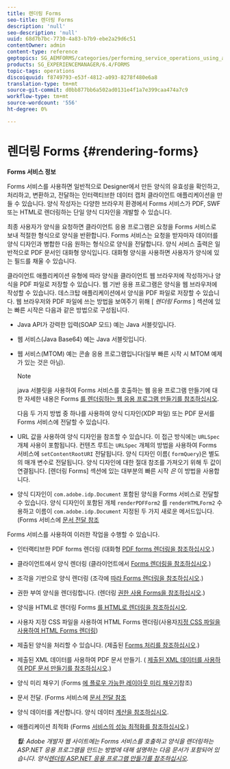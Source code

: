 ```yaml
---
title: 렌더링 Forms
seo-title: 렌더링 Forms
description: 'null'
seo-description: 'null'
uuid: 68d7b7bc-7730-4a83-b7b9-ebe2a29d6c51
contentOwner: admin
content-type: reference
geptopics: SG_AEMFORMS/categories/performing_service_operations_using_apis
products: SG_EXPERIENCEMANAGER/6.4/FORMS
topic-tags: operations
discoiquuid: f8749793-e53f-4812-a093-8278f480e6a8
translation-type: tm+mt
source-git-commit: d0bb877bb6a502ad0131e4f1a7e399caa474a7c9
workflow-type: tm+mt
source-wordcount: '556'
ht-degree: 0%

---
```



# 렌더링 Forms {#rendering-forms}

**Forms 서비스 정보**

Forms 서비스를 사용하면 일반적으로 Designer에서 만든 양식의 유효성을 확인하고, 처리하고, 변환하고, 전달하는 인터랙티브한 데이터 캡처 클라이언트 애플리케이션을 만들 수 있습니다. 양식 작성자는 다양한 브라우저 환경에서 Forms 서비스가 PDF, SWF 또는 HTML로 렌더링하는 단일 양식 디자인을 개발할 수 있습니다.

최종 사용자가 양식을 요청하면 클라이언트 응용 프로그램은 요청을 Forms 서비스로 보내 적절한 형식으로 양식을 반환합니다. Forms 서비스는 요청을 받자마자 데이터를 양식 디자인과 병합한 다음 원하는 형식으로 양식을 전달합니다. 양식 서비스 출력은 일반적으로 PDF 문서인 대화형 양식입니다. 대화형 양식을 사용하면 사용자가 양식에 있는 필드를 채울 수 있습니다.

클라이언트 애플리케이션 유형에 따라 양식을 클라이언트 웹 브라우저에 작성하거나 양식을 PDF 파일로 저장할 수 있습니다. 웹 기반 응용 프로그램은 양식을 웹 브라우저에 작성할 수 있습니다. 데스크탑 애플리케이션에서 양식을 PDF 파일로 저장할 수 있습니다. 웹 브라우저와 PDF 파일에 쓰는 방법을 보여주기 위해 [ *렌더링 Forms* ] 섹션에 있는 빠른 시작은 다음과 같은 방법으로 구성됩니다.

* Java API가 강력한 입력(SOAP 모드) 예는 Java 서블릿입니다.
* 웹 서비스(Java Base64) 예는 Java 서블릿입니다.
* 웹 서비스(MTOM) 예는 콘솔 응용 프로그램입니다(일부 빠른 시작 시 MTOM 예제가 있는 것은 아님).

   >[!NOTE]
   >
   >java 서블릿을 사용하여 Forms 서비스를 호출하는 웹 응용 프로그램 만들기에 대한 자세한 내용은 Forms [를 렌더링하는 웹 응용 프로그램 만들기를 참조하십시오](/help/forms/developing/creating-web-applications-renders-forms.md).

   다음 두 가지 방법 중 하나를 사용하여 양식 디자인(XDP 파일) 또는 PDF 문서를 Forms 서비스에 전달할 수 있습니다.

* URL 값을 사용하여 양식 디자인을 참조할 수 있습니다. 이 접근 방식에는 `URLSpec` 개체 사용이 포함됩니다. 컨텐츠 루트는 `URLSpec` 개체의 방법을 사용하여 Forms 서비스에 `setContentRootURI` 전달됩니다. 양식 디자인 이름( `formQuery`)은 별도의 매개 변수로 전달됩니다. 양식 디자인에 대한 절대 참조를 가져오기 위해 두 값이 연결됩니다. [렌더링 Forms] 섹션에 있는 대부분의 빠른 시작 *은* 이 방법을 사용합니다.
* 양식 디자인이 `com.adobe.idp.Document` 포함된 양식을 Forms 서비스로 전달할 수 있습니다. 양식 디자인이 포함된 개체 `renderPDFForm2` 를 `renderHTMLForm2` 수용하고 이름이 `com.adobe.idp.Document` 지정된 두 가지 새로운 메서드입니다. (Forms 서비스에 [문서 전달 참조](/help/forms/developing/passing-documents-forms-service.md)

Forms 서비스를 사용하여 이러한 작업을 수행할 수 있습니다.

* 인터랙티브한 PDF forms 렌더링 (대화형 [PDF forms 렌더링을 참조하십시오](/help/forms/developing/rendering-interactive-pdf-forms.md).)
* 클라이언트에서 양식 렌더링 (클라이언트에서 [Forms 렌더링을 참조하십시오](/help/forms/developing/rendering-forms-client.md).)
* 조각을 기반으로 양식 렌더링 (조각에 [따라 Forms 렌더링을 참조하십시오](/help/forms/developing/rendering-forms-based-fragments.md).)
* 권한 부여 양식을 렌더링합니다. (렌더링 [권한 사용 Forms을 참조하십시오](/help/forms/developing/rendering-rights-enabled-forms.md).)
* 양식을 HTML로 렌더링 Forms [를 HTML로 렌더링을 참조하십시오](/help/forms/developing/rendering-forms-html.md).
* 사용자 지정 CSS 파일을 사용하여 HTML Forms 렌더링(사용자[지정 CSS 파일을 사용하여 HTML Forms 렌더링](/help/forms/developing/rendering-html-forms-using-custom.md))
* 제출된 양식을 처리할 수 있습니다. (제출된 [Forms 처리를 참조하십시오](/help/forms/developing/handling-submitted-forms.md).)
* 제출된 XML 데이터를 사용하여 PDF 문서 만들기. ( [제출된 XML 데이터를 사용하여 PDF 문서 만들기를 참조하십시오](/help/forms/developing/creating-pdf-documents-submitted-xml.md).)
* 양식 미리 채우기 (Forms [에 플로우 가능한 레이아웃 미리 채우기](/help/forms/developing/prepopulating-forms-flowable-layouts.md)참조)
* 문서 전달. (Forms 서비스에 [문서 전달 참조](/help/forms/developing/passing-documents-forms-service.md)
* 양식 데이터를 계산합니다. 양식 데이터 [계산을 참조하십시오](/help/forms/developing/calculating-form-data.md).
* 애플리케이션 최적화 (Forms [서비스의 성능 최적화를 참조하십시오](/help/forms/developing/optimizing-performance-forms-service.md).)

   ***팁&#x200B;**: Adobe 개발자 웹 사이트에는 Forms 서비스를 호출하고 양식을 렌더링하는 ASP.NET 응용 프로그램을 만드는 방법에 대해 설명하는 다음 문서가 포함되어 있습니다. 양식[렌더링 ASP.NET 응용 프로그램 만들기를 참조하십시오](https://www.adobe.com/devnet/livecycle/articles/asp_net.html).*

